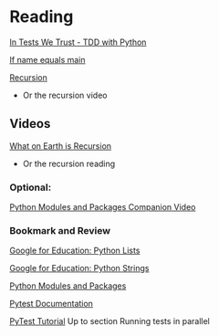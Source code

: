 # Reading

[In Tests We Trust - TDD with Python](https://code.likeagirl.io/in-tests-we-trust-tdd-with-python-af69f47e6932)

[If name equals main](https://www.geeksforgeeks.org/what-does-the-if-__name__-__main__-do/)

[Recursion](https://www.geeksforgeeks.org/recursion/)
  * Or the recursion video

## Videos

[What on Earth is Recursion](https://www.youtube.com/watch?v=Mv9NEXX1VHc)
  * Or the recursion reading

### Optional: 

[Python Modules and Packages Companion Video](https://realpython.com/courses/python-modules-packages/)

### Bookmark and Review

[Google for Education: Python Lists](https://developers.google.com/edu/python/lists)

[Google for Education: Python Strings](https://developers.google.com/edu/python/strings)

[Python Modules and Packages](https://realpython.com/python-modules-packages/)

[Pytest Documentation](https://docs.pytest.org/en/latest/)

[PyTest Tutorial](https://www.guru99.com/pytest-tutorial.html) Up to section Running tests in parallel